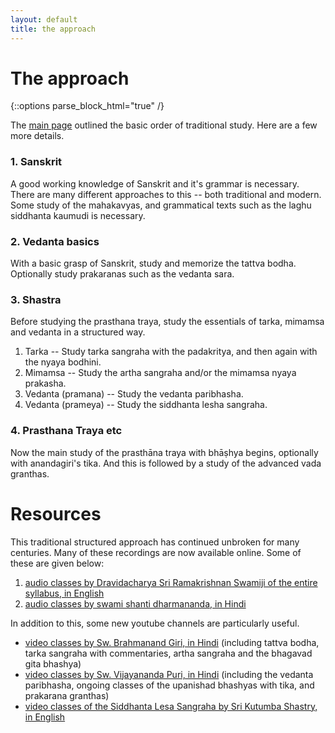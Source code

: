 ```yaml
---
layout: default
title: the approach
---
```


# The approach

{::options parse_block_html="true" /}

The [main page](https://aupasana.com/vedanta) outlined the basic order of traditional study. 
Here are a few more details.

### 1. Sanskrit

A good working knowledge of Sanskrit and it's grammar is necessary.
There are many different approaches to this -- both traditional and modern. Some study of
the mahakavyas, and grammatical texts such as the laghu siddhanta kaumudi is necessary.

### 2. Vedanta basics

With a basic grasp of Sanskrit, study and memorize the tattva bodha. 
Optionally study prakaranas such as the vedanta sara.

### 3. Shastra

Before studying the prasthana traya, study the essentials of tarka, mimamsa and vedanta in a
structured way. 

1. Tarka -- Study tarka sangraha with the padakritya, and then again with the nyaya bodhini.
2. Mimamsa -- Study the artha sangraha and/or the mimamsa nyaya prakasha.
3. Vedanta (pramana) -- Study the vedanta paribhasha.
4. Vedanta (prameya) -- Study the siddhanta lesha sangraha.

### 4. Prasthana Traya etc

Now the main study of the prasthāna traya with bhāṣhya begins, optionally with anandagiri's tika.
And this is followed by a study of the advanced vada granthas.

# Resources

This traditional structured approach has continued unbroken for many centuries. 
Many of these recordings are now available online. Some of these are given below:

1. [audio classes by Dravidacharya Sri Ramakrishnan Swamiji of the entire syllabus, in English][sn]
2. [audio classes by swami shanti dharmananda, in Hindi][sd]

[sn]: http://shastranethralaya.org/discourse/?lang=english
[sd]: https://www.youtube.com/channel/UCb9b-V_mNkBL2PcrWaCDN3A/playlists

In addition to this, some new youtube channels are particularly useful.

- [video classes by Sw. Brahmanand Giri, in Hindi][br] (including tattva bodha, tarka sangraha with commentaries, artha sangraha and the bhagavad gita bhashya)
- [video classes by Sw. Vijayananda Puri, in Hindi][vi] (including the vedanta paribhasha, ongoing classes of the upanishad bhashyas with tika, and prakarana granthas)
- [video classes of the Siddhanta Lesa Sangraha by Sri Kutumba Shastry, in English][sls]

[br]: https://www.youtube.com/channel/UC7ahgOP9X8riUl39nxgixFA
[vi]: https://www.youtube.com/channel/UCPqECyffnKOhuYV-1GwAdkg
[sls]: https://www.youtube.com/playlist?list=PLQ13UlUaFSQRpOArUTwaGmO3g6_LDdE0x


